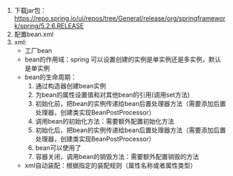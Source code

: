 1. 下载jar包：
    https://repo.spring.io/ui/repos/tree/General/release/org/springframework/spring/5.2.6.RELEASE
2. 配置bean.xml
3. xml:
    - 工厂bean
    - bean的作用域：spring 可以设置创建的实例是单实例还是多实例，默认是单实例
    - bean的生命周期：
      1. 通过构造器创建bean实例
      2. 为bean的属性设置值和对其他bean的引用(调用set方法)
      3. 初始化前，把bean的实例传递给bean后置处理器方法（需要添加后置处理器，创建类实现BeanPostProcessor）
      4. 调用bean的初始化方法：需要额外配置初始化方法
      5. 初始化后，把bean的实例传递给bean后置处理器方法（需要添加后置处理器，创建类实现BeanPostProcessor）
      6. bean可以使用了
      7. 容器关闭，调用bean的销毁方法：需要额外配置销毁的方法
    - xml自动装配：根据指定的装配规则（属性名称或者属性类型）